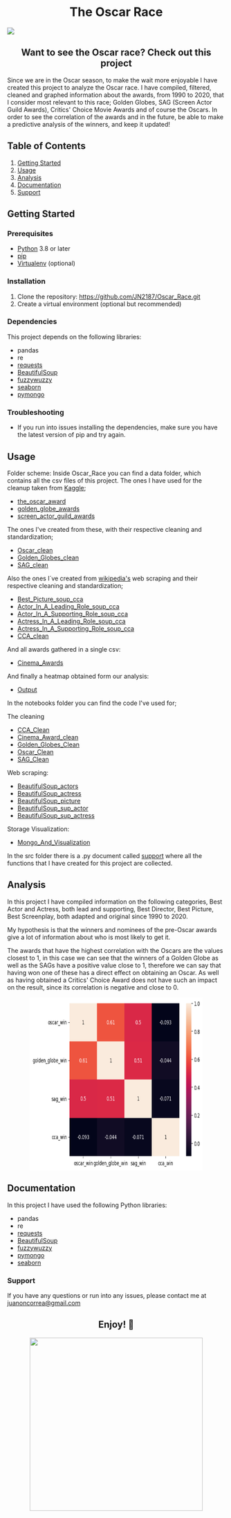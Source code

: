 # <center> The Oscar Race </center>



<center><img src= "https://www.towncenterzumpango.com.mx/wp-content/uploads/2020/01/premios-oscar-2020.jpg" style="display: block; margin: 0 auto;"></center>

## <center> Want to see the Oscar race? Check out this project </center>

Since we are in the Oscar season, to make the wait more enjoyable I have created this project to analyze the Oscar race. I have compiled, filtered, cleaned and graphed information about the awards, from 1990 to 2020, that I consider most relevant to this race; Golden Globes, SAG (Screen Actor Guild Awards), Critics' Choice Movie Awards and of course the Oscars. In order to see the correlation of the awards and in the future, be able to make a predictive analysis of the winners, and keep it updated!

## Table of Contents
1. [Getting Started](#getting-started)
2. [Usage](#usage)
3. [Analysis](#analysis)
4. [Documentation](#documentation)
5. [Support](#support)

## Getting Started

### Prerequisites

- [Python](https://www.python.org/downloads/) 3.8 or later
- [pip](https://pip.pypa.io/en/stable/installation/)
- [Virtualenv](https://virtualenv.pypa.io/en/latest/) (optional)

### Installation

1. Clone the repository:
https://github.com/JN2187/Oscar_Race.git
2. Create a virtual environment (optional but recommended)

### Dependencies

This project depends on the following libraries:
- pandas
- re
- [requests](https://pypi.org/project/requests/)
- [BeautifulSoup](https://pypi.org/project/beautifulsoup4/)
- [fuzzywuzzy](https://pypi.org/project/fuzzywuzzy/)
- [seaborn](https://pypi.org/project/seaborn/)
- [pymongo](https://pypi.org/project/pymongo/)

### Troubleshooting

- If you run into issues installing the dependencies, make sure you have the latest version of pip and try again.


## Usage

Folder scheme: Inside Oscar_Race you can find a data folder, which contains all the csv files of this project. The ones I have used for the cleanup taken from [Kaggle](https://www.kaggle.com/);
- [the_oscar_award](https://www.kaggle.com/datasets/unanimad/the-oscar-award)
- [golden_globe_awards](https://www.kaggle.com/datasets/unanimad/golden-globe-awards)
- [screen_actor_guild_awards](https://www.kaggle.com/datasets/unanimad/screen-actors-guild-awards)

The ones I've created from these, with their respective cleaning and standardization;
- [Oscar_clean](data/Oscar_clean.csv)
- [Golden_Globes_clean](data/Golden_Globes_clean.csv)
- [SAG_clean](data/AG_clean.csv)

Also the ones I´ve created from [wikipedia's](https://en.wikipedia.org/wiki/Critics%27_Choice_Movie_Awards#Categories) web scraping and their respective cleaning and standardization;
- [Best_Picture_soup_cca](data/Best_Picture_soup_cca.csv)
- [Actor_In_A_Leading_Role_soup_cca](data/Actor_In_A_Leading_Role_soup_cca.csv)
- [Actor_In_A_Supporting_Role_soup_cca](data/Actor_In_A_Supporting_Role_soup_cca.csv)
- [Actress_In_A_Leading_Role_soup_cca](data/Actress_In_A_Leading_Role_soup_cca.csv)
- [Actress_In_A_Supporting_Role_soup_cca](data/Actress_In_A_Supporting_Role_soup_cca.csv)
- [CCA_clean](data/CCA_clean.csv)

And all awards gathered in a single csv:
- [Cinema_Awards](data/Cinema_Awards.csv)

And finally a heatmap obtained form our analysis:
- [Output](data/output.png)

In the notebooks folder you can find the code I've used for;

The cleaning
- [CCA_Clean](notebooks/CCA_Clean.ipynb)
- [Cinema_Award_clean](notebooks/Cinema_Award_clean.ipynb)
- [Golden_Globes_Clean](notebooks/Golden_Globes_Clean.ipynb)
- [Oscar_Clean](notebooks/Oscar_Clean.ipynb)
- [SAG_Clean](notebooks/SAG_Clean.ipynb)

Web scraping:
- [BeautifulSoup_actors](notebooks/BeautifulSoup_actors.ipynb)
- [BeautifulSoup_actress](notebooks/BeautifulSoup_actress.ipynb)
- [BeautifulSoup_picture](notebooks/BeautifulSoup_picture.ipynb)
- [BeautifulSoup_sup_actor](notebooks/BeautifulSoup_sup_actor.ipynb)
- [BeautifulSoup_sup_actress](notebooks/BeautifulSoup_sup_actress.ipynb)

Storage Visualization:
- [Mongo_And_Visualization](notebooks/Mongo_And_Visualization.ipynb)


In the src folder there is a .py document called [support](src/support.py) where all the functions that I have created for this project are collected.


## Analysis

In this project I have compiled information on the following categories, Best Actor and Actress, both lead and supporting, Best Director, Best Picture, Best Screenplay, both adapted and original since 1990 to 2020.

My hypothesis is that the winners and nominees of the pre-Oscar awards give a lot of information about who is most likely to get it.

The awards that have the highest correlation with the Oscars are the values closest to 1, in this case we can see that the winners of a Golden Globe as well as the SAGs have a positive value close to 1, therefore we can say that having won one of these has a direct effect on obtaining an Oscar. As well as having obtained a Critics' Choice Award does not have such an impact on the result, since its correlation is negative and close to 0.

<center><img src= "data/output.png" width="400" height="400"style="display: block; margin: 0 auto;"></center>

## Documentation

In this project I have used the following Python libraries: 
- pandas
- re
- [requests](https://pypi.org/project/requests/)
- [BeautifulSoup](https://pypi.org/project/beautifulsoup4/)
- [fuzzywuzzy](https://pypi.org/project/fuzzywuzzy/)
- [pymongo](https://pypi.org/project/pymongo/)
- [seaborn](https://pypi.org/project/seaborn/)

### Support

If you have any questions or run into any issues, please contact me at juanoncorrea@gmail.com

## <center>Enjoy! 🙌</center>
<center><img src="https://media2.giphy.com/media/AbDCwAI2xTwTm/giphy.gif?cid=790b761162ebc2b65306a1767bceffddf4021c5583ae566e&rid=giphy.gif&ct=g" width="400" height="400" style="display: block; margin: 0 auto;"></center>
